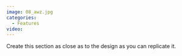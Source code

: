 ```yaml
---
image: 08_awz.jpg
categories:
  - Features
video:
---
```

Create this section as close as to the design as you can replicate it.
